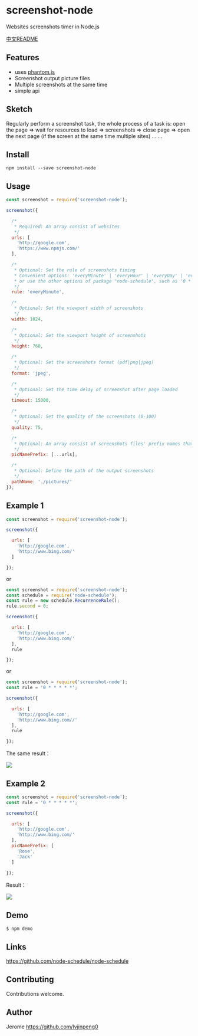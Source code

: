 # screenshot-node

Websites screenshots timer in Node.js

[中文README](https://github.com/lvjinpeng0/screenshot-node/blob/master/README-zh_CN.md)

## Features

 - uses [phantom.js](http://phantomjs.org/)
 - Screenshot output picture files
 - Multiple screenshots at the same time
 - simple api

## Sketch

Regularly perform a screenshot task, the whole process of a task is: open the page => wait for resources to load => screenshots => close page => open the next page (if the screen at the same time multiple sites) ... ...

## Install

`npm install --save screenshot-node`

## Usage

```javascript
const screenshot = require('screenshot-node');

screenshot({

  /*
   * Required: An array consist of websites
   */
  urls: [
    'http://google.com',
    'https://www.npmjs.com/'
  ],

  /*
   * Optional: Set the rule of screenshots timing
   * Convenient options: 'everyMinute' | 'everyHour' | 'everyDay' | 'everyWeek' | 'everyMonth'
   * or use the other options of package "node-schedule", such as '0 * * * * *' (see the "Links" for more details)
   */
  rule: 'everyMinute',

  /*
   * Optional: Set the viewport width of screenshots
   */
  width: 1024,

  /*
   * Optional: Set the viewport height of screenshots
   */
  height: 768,

  /*
   * Optional: Set the screenshots format (pdf|png|jpeg)
   */
  format: 'jpeg',

  /*
   * Optional: Set the time delay of screenshot after page loaded
   */
  timeout: 15000,

  /*
   * Optional: Set the quality of the screenshots (0-100)
   */
  quality: 75,

  /*
   * Optional: An array consist of screenshots files' prefix names that match the urls array by index, which means these two arrays have the same length
   */
  picNamePrefix: [...urls],

  /*
   * Optional: Define the path of the output screenshots
   */
  pathName: './pictures/'
});
```

## Example 1

```javascript
const screenshot = require('screenshot-node');

screenshot({

  urls: [
    'http://google.com',
    'http://www.bing.com/'
  ]

});
```

or

```javascript
const screenshot = require('screenshot-node');
const schedule = require('node-schedule');
const rule = new schedule.RecurrenceRule();
rule.second = 0;

screenshot({

  urls: [
    'http://google.com',
    'http://www.bing.com/'
  ],
  rule

});
```

or

```javascript
const screenshot = require('screenshot-node');
const rule = '0 * * * * *';

screenshot({

  urls: [
    'http://google.com',
    'http://www.bing.com//'
  ],
  rule

});
```

The same result：

![](https://ws1.sinaimg.cn/large/006tKfTcgy1filmhcfeonj30ij029dfv.jpg)

## Example 2

```javascript
const screenshot = require('screenshot-node');
const rule = '0 * * * * *';

screenshot({

  urls: [
    'http://google.com',
    'http://www.bing.com/'
  ],
  picNamePrefix: [
    'Rose',
    'Jack'
  ]
  
});
```

Result：

![](https://ws3.sinaimg.cn/large/006tKfTcgy1filmuj3oo2j30kl027glk.jpg)


## Demo

```
$ npm demo
```

## Links
https://github.com/node-schedule/node-schedule

## Contributing

Contributions welcome.

## Author

Jerome https://github.com/lvjinpeng0
